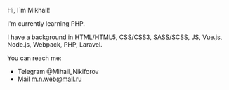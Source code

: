 Hi, I`m Mikhail! 

I'm currently learning PHP.

I have a background in HTML/HTML5, CSS/CSS3, SASS/SCSS, JS, Vue.js, Node.js, Webpack, PHP, Laravel. 

You can reach me:
- Telegram @Mihail_Nikiforov
- Mail m.n.web@mail.ru
